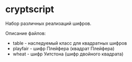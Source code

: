 # cryptscript
Набор различных реализаций шифров.

Описание файлов:

* table - наследуемый класс для квадратных шифров
* playfair - шифр Плейфера (квадрат Плейфера)
* wheat - шифр Уитстона (шифр двойного квадрата)
